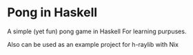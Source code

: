 # Pong in Haskell
A simple (yet fun) pong game in Haskell
For learning purpuses.

Also can be used as an example project for h-raylib with Nix
